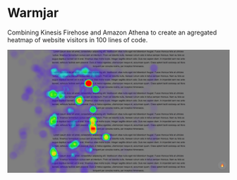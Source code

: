 # Warmjar
Combining Kinesis Firehose and Amazon Athena to create an agregated heatmap of website visitors in 100 lines of code.

![heatmap](screen_shot.png)
